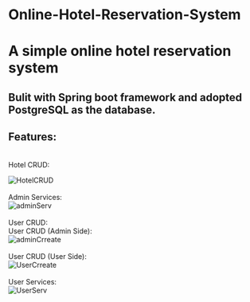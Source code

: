 # Online-Hotel-Reservation-System
# A simple online hotel reservation system
<h2> Bulit with Spring boot framework and adopted PostgreSQL as the database. </h2>

<h2>Features:</h2><br/>
Hotel CRUD:<br/>

![HotelCRUD](https://github.com/user-attachments/assets/c7331265-440c-4811-94b5-6131de7280e9)
<br/><br/>
Admin Services:<br/>
![adminServ](https://github.com/user-attachments/assets/0da0a1ab-04e6-4d03-82f8-5642388a8c36)
<br/><br/>
User CRUD:<br/>
User CRUD (Admin Side):<br/>
![adminCrreate](https://github.com/user-attachments/assets/ef892528-1555-4e2a-94c9-e3f9847e9010)
<br/><br/>
User CRUD (User Side):<br/>
![UserCrreate](https://github.com/user-attachments/assets/86b168e6-b3a7-4e45-bc5e-be0cd05fc474)
<br/><br/>
User Services:<br/>
![UserServ](https://github.com/user-attachments/assets/1f56e183-a91b-4fd2-b967-de8bcc161d9d)

